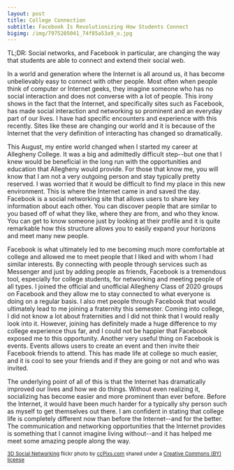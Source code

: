```yaml
---
layout: post
title: College Connection
subtitle: Facebook Is Revolutionizing How Students Connect
bigimg: /img/7975205041_74f85a53a9_o.jpg
---
```

TL;DR: Social networks, and Facebook in particular, are changing the way that students are able to connect and extend their social web.

In a world and generation where the Internet is all around us, it has become unbelievably easy to connect with other people. Most often when people think of computer or Internet geeks, they imagine someone who has no social interaction and does not converse with a lot of people. This irony shows in the fact that the Internet, and specifically sites such as Facebook, has made social interaction and networking so prominent and an everyday part of our lives. I have had specific encounters and experience with this recently. Sites like these are changing our world and it is because of the Internet that the very definition of interacting has changed so dramatically.

This August, my entire world changed when I started my career at Allegheny College. It was a big and admittedly difficult step--but one that I knew would be beneficial in the long run with the opportunities and education that Allegheny would provide. For those that know me, you will know that I am not a very outgoing person and stay typically pretty reserved. I was worried that it would be difficult to find my place in this new environment. This is where the Internet came in and saved the day. Facebook is a social networking site that allows users to share key information about each other. You can discover people that are similar to you based off of what they like, where they are from, and who they know. You can get to know someone just by looking at their profile and it is quite remarkable how this structure allows you to easily expand your horizons and meet many new people.

Facebook is what ultimately led to me becoming much more comfortable at college and allowed me to meet people that I liked and with whom I had similar interests. By connecting with people through services such as Messenger and just by adding people as friends, Facebook is a tremendous tool, especially for college students, for networking and meeting people of all types. I joined the official and unofficial Allegheny Class of 2020 groups on Facebook and they allow me to stay connected to what everyone is doing on a regular basis. I also met people through Facebook that would ultimately lead to me joining a fraternity this semester. Coming into college, I did not know a lot about fraternities and I did not think that I would really look into it. However, joining has definitely made a huge difference to my college experience thus far, and I could not be happier that Facebook exposed me to this opportunity. Another very useful thing on Facebook is events. Events allows users to create an event and then invite their Facebook friends to attend. This has made life at college so much easier, and it is cool to see your friends and if they are going or not and who was invited.

The underlying point of all of this is that the Internet has dramatically improved our lives and how we do things. Without even realizing it, socializing has become easier and more prominent than ever before. Before the Internet, it would have been much harder for a typically shy person such as myself to get themselves out there. I am confident in stating that college life is completely different now than before the Internet--and for the better. The communication and networking opportunities that the Internet provides is something that I cannot imagine living without--and it has helped me meet some amazing people along the way.

<small> <a title="3D Social Networking" href="https://flickr.com/photos/86530412@N02/7975205041">3D Social Networking</a> flickr photo by <a href="https://flickr.com/people/86530412@N02">ccPixs.com</a> shared under a <a href="https://creativecommons.org/licenses/by/2.0/">Creative Commons (BY) license</a>
